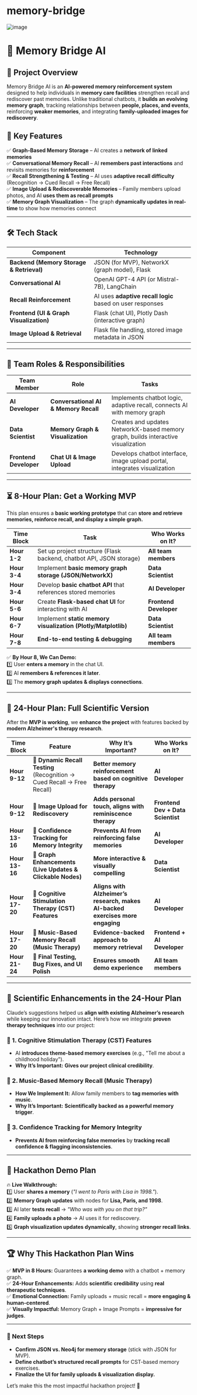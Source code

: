 # memory-bridge
![image](https://github.com/user-attachments/assets/fe4f75ef-d8ca-4456-8202-6167dd3ae9e1)

# 🚀 Memory Bridge AI

## **🧠 Project Overview**  
Memory Bridge AI is an **AI-powered memory reinforcement system** designed to help individuals in **memory care facilities** strengthen recall and rediscover past memories. Unlike traditional chatbots, it **builds an evolving memory graph**, tracking relationships between **people, places, and events**, reinforcing **weaker memories**, and integrating **family-uploaded images for rediscovery**.

## **🎯 Key Features**
✅ **Graph-Based Memory Storage** – AI creates a **network of linked memories**  
✅ **Conversational Memory Recall** – AI **remembers past interactions** and revisits memories for **reinforcement**  
✅ **Recall Strengthening & Testing** – AI uses **adaptive recall difficulty** (Recognition → Cued Recall → Free Recall)  
✅ **Image Upload & Rediscoverable Memories** – Family members upload photos, and AI **uses them as recall prompts**  
✅ **Memory Graph Visualization** – The graph **dynamically updates in real-time** to show how memories connect  

---

## **🛠 Tech Stack**
| **Component** | **Technology** |
|--------------|--------------|
| **Backend (Memory Storage & Retrieval)** | JSON (for MVP), NetworkX (graph model), Flask |
| **Conversational AI** | OpenAI GPT-4 API (or Mistral-7B), LangChain |
| **Recall Reinforcement** | AI uses **adaptive recall logic** based on user responses |
| **Frontend (UI & Graph Visualization)** | Flask (chat UI), Plotly Dash (interactive graph) |
| **Image Upload & Retrieval** | Flask file handling, stored image metadata in JSON |

---

## **👥 Team Roles & Responsibilities**
| **Team Member** | **Role** | **Tasks** |
|--------------|--------------|--------------|
| **AI Developer** | **Conversational AI & Memory Recall** | Implements chatbot logic, adaptive recall, connects AI with memory graph |
| **Data Scientist** | **Memory Graph & Visualization** | Creates and updates NetworkX-based memory graph, builds interactive visualization |
| **Frontend Developer** | **Chat UI & Image Upload** | Develops chatbot interface, image upload portal, integrates visualization |

---

## **⏳ 8-Hour Plan: Get a Working MVP**
This plan ensures a **basic working prototype** that can **store and retrieve memories, reinforce recall, and display a simple graph.**

| **Time Block** | **Task** | **Who Works on It?** |
|--------------|----------------------------|----------------|
| **Hour 1-2** | Set up project structure (Flask backend, chatbot API, JSON storage) | **All team members** |
| **Hour 3-4** | Implement **basic memory graph storage (JSON/NetworkX)** | **Data Scientist** |
| **Hour 3-4** | Develop **basic chatbot API** that references stored memories | **AI Developer** |
| **Hour 5-6** | Create **Flask-based chat UI** for interacting with AI | **Frontend Developer** |
| **Hour 6-7** | Implement **static memory visualization (Plotly/Matplotlib)** | **Data Scientist** |
| **Hour 7-8** | **End-to-end testing & debugging** | **All team members** |

✅ **By Hour 8, We Can Demo:**  
1️⃣ User **enters a memory** in the chat UI.  
2️⃣ AI **remembers & references it later**.  
3️⃣ The **memory graph updates & displays connections**.  

---

## **🚀 24-Hour Plan: Full Scientific Version**
After the **MVP is working**, we **enhance the project** with features backed by **modern Alzheimer's therapy research**.

| **Time Block** | **Feature** | **Why It’s Important?** | **Who Works on It?** |
|--------------|--------------------|------------------|----------------|
| **Hour 9-12** | 🔹 **Dynamic Recall Testing** (Recognition → Cued Recall → Free Recall) | **Better memory reinforcement based on cognitive therapy** | **AI Developer** |
| **Hour 9-12** | 🔹 **Image Upload for Rediscovery** | **Adds personal touch, aligns with reminiscence therapy** | **Frontend Dev + Data Scientist** |
| **Hour 13-16** | 🔹 **Confidence Tracking for Memory Integrity** | **Prevents AI from reinforcing false memories** | **AI Developer** |
| **Hour 13-16** | 🔹 **Graph Enhancements (Live Updates & Clickable Nodes)** | **More interactive & visually compelling** | **Data Scientist** |
| **Hour 17-20** | 🔹 **Cognitive Stimulation Therapy (CST) Features** | **Aligns with Alzheimer’s research, makes AI-backed exercises more engaging** | **AI Developer** |
| **Hour 17-20** | 🔹 **Music-Based Memory Recall (Music Therapy)** | **Evidence-backed approach to memory retrieval** | **Frontend + AI Developer** |
| **Hour 21-24** | 🔹 **Final Testing, Bug Fixes, and UI Polish** | **Ensures smooth demo experience** | **All team members** |

---

## **🔬 Scientific Enhancements in the 24-Hour Plan**
Claude’s suggestions helped us **align with existing Alzheimer’s research** while keeping our innovation intact. Here’s how we integrate **proven therapy techniques** into our project:

### **🔹 1. Cognitive Stimulation Therapy (CST) Features**
- AI **introduces theme-based memory exercises** (e.g., "Tell me about a childhood holiday").  
- **Why It’s Important:** **Gives our project clinical credibility**.

### **🔹 2. Music-Based Memory Recall (Music Therapy)**
- **How We Implement It:** Allow family members to **tag memories with music**.  
- **Why It’s Important:** **Scientifically backed as a powerful memory trigger**.  

### **🔹 3. Confidence Tracking for Memory Integrity**
- **Prevents AI from reinforcing false memories** by **tracking recall confidence & flagging inconsistencies**.  

---

## **🎤 Hackathon Demo Plan**
🔥 **Live Walkthrough:**  
1️⃣ User **shares a memory** (*"I went to Paris with Lisa in 1998."*).  
2️⃣ **Memory Graph updates** with nodes for **Lisa, Paris, and 1998**.  
3️⃣ AI later **tests recall** → *"Who was with you on that trip?"*  
4️⃣ **Family uploads a photo** → AI uses it for rediscovery.  
5️⃣ **Graph visualization updates dynamically**, showing **stronger recall links**.  

---

## **🏆 Why This Hackathon Plan Wins**
✅ **MVP in 8 Hours:** Guarantees **a working demo** with a chatbot + memory graph.  
✅ **24-Hour Enhancements:** Adds **scientific credibility** using **real therapeutic techniques**.  
✅ **Emotional Connection:** Family uploads + music recall = **more engaging & human-centered**.  
✅ **Visually Impactful:** Memory Graph + Image Prompts = **impressive for judges**.  

---

### **🚀 Next Steps**
- **Confirm JSON vs. Neo4j for memory storage** (stick with JSON for MVP).  
- **Define chatbot’s structured recall prompts** for CST-based memory exercises.  
- **Finalize the UI for family uploads & visualization display.**  

Let’s make this the most impactful hackathon project! 🚀

